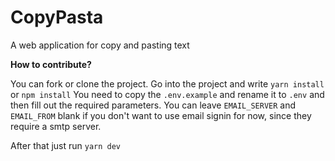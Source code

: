 # CopyPasta

A web application for copy and pasting text

**How to contribute?**

You can fork or clone the project.
Go into the project and write `yarn install` or `npm install`
You need to copy the `.env.example` and rename it to `.env` and then fill out the required parameters. You can leave `EMAIL_SERVER` and `EMAIL_FROM` blank if you don't want to use email signin for now, since they require a smtp server.

After that just run `yarn dev`
